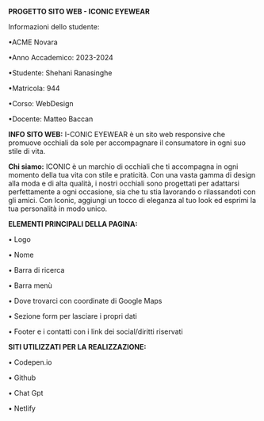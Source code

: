 **PROGETTO SITO WEB - ICONIC EYEWEAR**

Informazioni dello studente:

•ACME Novara

•Anno Accademico: 2023-2024

•Studente: Shehani Ranasinghe

•Matricola: 944

•Corso: WebDesign 

•Docente: Matteo Baccan

**INFO SITO WEB:** 
I-CONIC EYEWEAR è un sito web responsive che promuove occhiali da sole per accompagnare il consumatore in ogni suo stile di vita.

**Chi siamo:**
ICONIC è un marchio di occhiali che ti accompagna in ogni momento della tua vita con stile e praticità. Con una vasta gamma di design alla moda e di alta qualità, i nostri occhiali sono progettati per adattarsi perfettamente a ogni occasione, sia che tu stia lavorando o rilassandoti con gli amici. Con Iconic, aggiungi un tocco di eleganza al tuo look ed esprimi la tua personalità in modo unico.

**ELEMENTI PRINCIPALI DELLA PAGINA:**

• Logo

• Nome

• Barra di ricerca

• Barra menù

• Dove trovarci con coordinate di Google Maps

• Sezione form per lasciare i propri dati

• Footer e i contatti con i link dei social/diritti riservati

**SITI UTILIZZATI PER LA REALIZZAZIONE:**

• Codepen.io

• Github

• Chat Gpt

• Netlify
